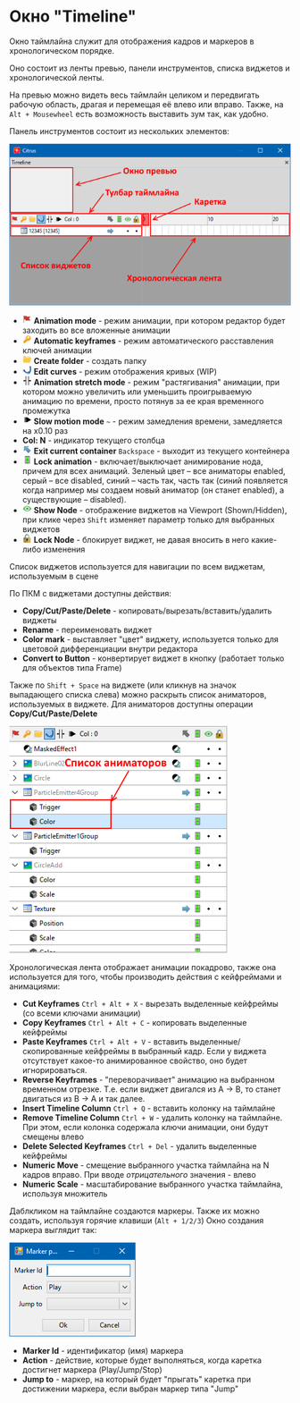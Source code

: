 # Окно "Timeline"

Окно таймлайна служит для отображения кадров и маркеров в хронологическом порядке. 

Оно состоит из ленты превью, панели инструментов, списка виджетов и хронологической ленты.

На превью можно видеть весь таймлайн целиком и передвигать рабочую область, драгая и перемещая её влево или вправо. Также, на `Alt + Mousewheel` есть возможность выставить зум так, как удобно.

Панель инструментов состоит из нескольких элементов:

![Timeline](images/timeline.png)

* ![AnimMode](images/icons/timeline/animation_mode.png) **Animation mode** - режим анимации, при котором редактор будет заходить во все вложенные анимации
* ![AutoKeys](images/icons/timeline/key.png) **Automatic keyframes** - режим автоматического расставления ключей анимации
* ![Folder](images/icons/timeline/new_folder.png) **Create folder** - создать папку
* ![Kurwa](images/icons/timeline/curve.png) **Edit curves** - режим отображения кривых (WIP)
* ![AniStretch](images/icons/timeline/animation_stretch.png) **Animation stretch mode** - режим "растягивания" анимации, при котором можно увеличить или уменьшить проигрываемую анимацию по времени, просто потянув за ее края временного промежутка
* ![SlowMode](images/icons/timeline/slow_motion_mode.png) **Slow motion mode** `~` - режим замедления времени, замедляется на x0.10 раз
* **Col: N** - индикатор текущего столбца
* ![ExitCont](images/icons/timeline/exit_container.png) **Exit current container** `Backspace` - выходит из текущего контейнера
* ![LockAni](images/icons/timeline/animation_enabled.png) **Lock animation** - включает/выключает анимирование нода, причем для всех анимаций. Зеленый цвет – все аниматоры enabled, серый – все disabled, синий – часть так, часть так (синий появляется когда например мы создаем новый аниматор (он станет enabled), а существующие – disabled).
* ![ShowNode](images/icons/timeline/eye.png) **Show Node** - отображение виджетов на Viewport (Shown/Hidden), при клике через `Shift` изменяет параметр только для выбранных виджетов
* ![LockNode](images/icons/timeline/lock.png) **Lock Node** - блокирует виджет, не давая вносить в него какие-либо изменения

Список виджетов используется для навигации по всем виджетам, используемым в сцене

По ПКМ с виджетами доступны действия:
* **Copy/Cut/Paste/Delete** - копировать/вырезать/вставить/удалить виджеты
* **Rename** - переименовать виджет
* **Color mark** - выставляет "цвет" виджету, используется только для цветовой дифференциации внутри редактора
* **Convert to Button** - конвертирует виджет в кнопку (работает только для объектов типа Frame)

Также по `Shift + Space` на виджете (или кликнув на значок выпадающего списка слева) можно раскрыть список аниматоров, используемых в виджете.
Для аниматоров доступны операции **Copy/Cut/Paste/Delete**

![Ani](images/animators.png)

Хронологическая лента отображает анимации покадрово, также она используется для того, чтобы производить действия с кейфреймами и анимациями:

* **Cut Keyframes** `Ctrl + Alt + X` - вырезать выделенные кейфреймы (со всеми ключами анимации)
* **Copy Keyframes** `Ctrl + Alt + C` - копировать выделенные кейфреймы
* **Paste Keyframes** `Ctrl + Alt + V` - вставить выделенные/скопированные кейфреймы в выбранный кадр. Если у виджета отсутствует какое-то анимированное свойство, оно будет игнорироваться.
* **Reverse Keyframes** - "переворачивает" анимацию на выбранном временном отрезке. Т.е. если виджет двигался из A -> B, то станет двигаться из B -> A и так далее.
* **Insert Timeline Column** `Ctrl + Q` - вставить колонку на таймлайне
* **Remove Timeline Column** `Ctrl + W` - удалить колонку на таймлайне. При этом, если колонка содержала ключи анимации, они будут смещены влево
* **Delete Selected Keyframes** `Ctrl + Del` - удалить выделенные кейфреймы
* **Numeric Move** - смещение выбранного участка таймлайна на N кадров вправо. При вводе *отрицательного* значения - влево
* **Numeric Scale** - масштабирование выбранного участка таймлайна, используя множитель

Даблкликом на таймлайне создаются маркеры. Также их можно создать, используя горячие клавиши (`Alt + 1/2/3`)
Окно создания маркера выглядит так:

![Marker](images/marker.png)

* **Marker Id** - идентификатор (имя) маркера
* **Action** - действие, которые будет выполняться, когда каретка достигнет маркера (Play/Jump/Stop)
* **Jump to** - маркер, на который будет "прыгать" каретка при достижении маркера, если выбран маркер типа "Jump"
